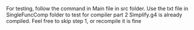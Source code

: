 For testing, follow the command in Main file in src folder.
Use the txt file in SingleFuncComp folder to test for compiler part 2
Simplify.g4 is already compiled. Feel free to skip step 1, or recompile it is fine